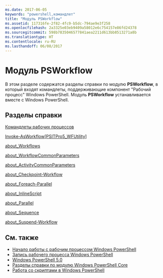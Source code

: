 ```yaml
---
ms.date: 2017-06-05
keywords: "powershell,командлет"
title: "Модуль PSWorkflow"
ms.assetid: 117316fe-2f82-4fc9-b5dc-794ae9e3f258
ms.openlocfilehash: 2a3325e03eb9409a58012e6c754157e86fd24378
ms.sourcegitcommit: 598b7835046577841aea2211d613bb8513271a8b
ms.translationtype: HT
ms.contentlocale: ru-RU
ms.lasthandoff: 06/08/2017
---
```

# <a name="psworkflow-module"></a>Модуль PSWorkflow
В этом разделе содержатся разделы справки по модулю **PSWorkflow**, в который входят командлеты, поддерживающие компонент "Рабочий процесс" Windows PowerShell. Модуль **PSWorkflow** устанавливается вместе с Windows PowerShell.

## <a name="help-topics"></a>Разделы справки
[Командлеты рабочих процессов](http://go.microsoft.com/fwlink/?LinkID=245865)

[Invoke-AsWorkflow[PSITPro5_WFUtility]](https://technet.microsoft.com/en-us/library/a5a32019-0d68-4041-935f-1b1cacaf6d3d)

[about_Workflows](https://technet.microsoft.com/en-us/library/f2897bdd-1b9d-4679-8b19-09840bd40a22)

[about_WorkflowCommonParameters](https://technet.microsoft.com/en-us/library/119f968e-618e-439c-b76c-cdd17e6df27c)

[about_ActivityCommonParameters](https://technet.microsoft.com/en-us/library/8ca60664-37c6-4257-a723-e3c41dd10122)

[about_Checkpoint-Workflow](https://technet.microsoft.com/en-us/library/3a309488-1e7a-4807-b83b-dedbeac3ee1c)

[about_Foreach-Parallel](https://technet.microsoft.com/en-us/library/35704780-dde8-4f5f-9319-5b982148bba7)

[about_InlineScript](https://technet.microsoft.com/en-us/library/f88ed5a9-02d6-4bf0-a031-61198e1e7291)

[about_Parallel](https://technet.microsoft.com/en-us/library/104559a8-e89a-49f5-8c08-e5bf72768cbf)

[about_Sequence](https://technet.microsoft.com/en-us/library/bda3f81a-be8a-43be-b0df-12bb7e193b9b)

[about_Suspend-Workflow](https://technet.microsoft.com/en-us/library/be2ded75-1eca-493e-96c1-758f92b5f199)

## <a name="see-also"></a>См. также
- [Начало работы с рабочим процессом Windows PowerShell](http://go.microsoft.com/fwlink/?LinkID=252592)
- [Запись рабочего процесса Windows PowerShell](https://technet.microsoft.com/en-us/library/2551ceed-836f-4275-9fc0-ea68446d6a35)
- [Windows PowerShell 5.0](../core-modules/Windows-PowerShell-5.0.md)
- [Разделы справки по модулю Windows PowerShell Core](../core-modules/Windows-PowerShell-Core-About-Topics.md)
- [Работа со скриптами в Windows PowerShell](../../getting-started/fundamental/Scripting-with-Windows-PowerShell.md)

